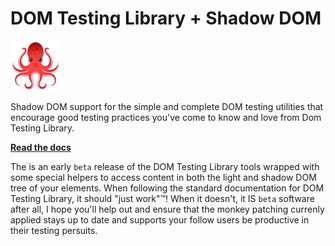 # DOM Testing Library + Shadow DOM

<a href="https://www.emojione.com/emoji/1f419" rel="nofollow">
  <img height="80" width="80" alt="octopus" src="https://raw.githubusercontent.com/testing-library/dom-testing-library/master/other/octopus.png">
</a>

Shadow DOM support for the simple and complete DOM testing utilities that encourage good testing
practices you've come to know and love from Dom Testing Library.

<a href="https://testing-library.com/" rel="nofollow"><strong>Read the docs</strong></a>

The is an early `beta` release of the DOM Testing Library tools wrapped with some special helpers to access content in both the light and shadow DOM tree of your elements. When following the standard documentation for DOM Testing Library, it should "just work"™️! When it doesn't, it IS `beta` software after all, I hope you'll help out and ensure that the monkey patching currenly applied stays up to date and supports your follow users be productive in their testing persuits.